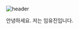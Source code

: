 ![header](https://capsule-render.vercel.app/api?type=venom&color=auto&height=150&section=header&text=Profile&fontSize=90&animation=fadeIn)

안녕하세요. 저는 임유진입니다.
